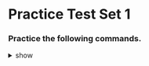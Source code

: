 # Practice Test Set 1 

### Practice the following commands.

<details><summary>show</summary>
<p>
  
```bash
# update image imperativce way 
k get deployment -o wide
k set image deployment <image_name>=<image_name>:1.1.19

#update the static pod path (static pod is pod which creates itself after deletion)
ps -aux | grep kubelet
# look for --config=/var/lib/kubelet/config.yaml
=> vim above_file.yaml
=> change staticPodPath: etc/kubernetes/manifest




```

</p>
</details>
